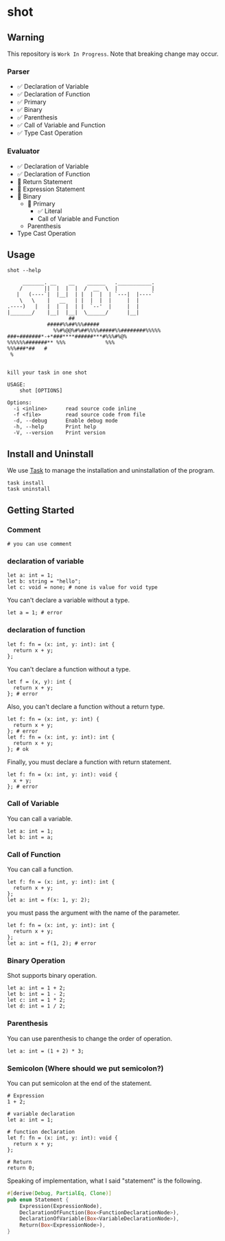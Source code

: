 # shot

## Warning

This repository is `Work In Progress`. Note that breaking change may occur.

### Parser

- ✅ Declaration of Variable
- ✅ Declaration of Function
- ✅ Primary
- ✅ Binary
- ✅ Parenthesis
- ✅ Call of Variable and Function
- ✅ Type Cast Operation

### Evaluator

- ✅ Declaration of Variable
- ✅ Declaration of Function
- 🚧 Return Statement
- 🚧 Expression Statement
- 🚧 Binary
    - 🚧 Primary
        - ✅ Literal
        - Call of Variable and Function
    - Parenthesis
- Type Cast Operation

## Usage

```
shot --help

     _______. __    __    ______   .___________.
    /       ||  |  |  |  /  __  \  |           |
   |   (----`|  |__|  | |  |  |  | `---|  |----`
    \   \    |   __   | |  |  |  |     |  |
.----)   |   |  |  |  | |  `--'  |     |  |
|_______/    |__|  |__|  \______/      |__|
                    ##
             #####%%##%%%#####
               %%#%@@%#%##%%%%#####%%########%%%%%
###+#######*-+*###****######***#%%%#%@%
%%%%%%#######** %%%             %%%
%%%###*##   #
 %


kill your task in one shot

USAGE:
    shot [OPTIONS]

Options:
  -i <inline>      read source code inline
  -f <file>        read source code from file
  -d, --debug      Enable debug mode
  -h, --help       Print help
  -V, --version    Print version
```

## Install and Uninstall

We use [Task](https://taskfile.dev/) to manage the installation and uninstallation of the program.

```shell
task install
task uninstall
```

## Getting Started

### Comment

```shot
# you can use comment
```

### declaration of variable

```shot
let a: int = 1;
let b: string = "hello";
let c: void = none; # none is value for void type
```

You can't declare a variable without a type.

```shot
let a = 1; # error
```

### declaration of function

```shot
let f: fn = (x: int, y: int): int {
  return x + y;
};
```

You can't declare a function without a type. 

```shot
let f = (x, y): int {
  return x + y;
}; # error
```

Also, you can't declare a function without a return type.

```shot
let f: fn = (x: int, y: int) {
  return x + y;
}; # error
let f: fn = (x: int, y: int): int {
  return x + y;
}; # ok
```

Finally, you must declare a function with return statement.

```shot
let f: fn = (x: int, y: int): void {
  x + y;
}; # error
```

### Call of Variable

You can call a variable.

```shot
let a: int = 1;
let b: int = a;
```

### Call of Function

You can call a function.

```shot
let f: fn = (x: int, y: int): int {
  return x + y;
};
let a: int = f(x: 1, y: 2);
```

you must pass the argument with the name of the parameter.

```shot
let f: fn = (x: int, y: int): int {
  return x + y;
};
let a: int = f(1, 2); # error
```

### Binary Operation

Shot supports binary operation.

```shot
let a: int = 1 + 2;
let b: int = 1 - 2;
let c: int = 1 * 2;
let d: int = 1 / 2;
```

### Parenthesis

You can use parenthesis to change the order of operation.

```shot
let a: int = (1 + 2) * 3;
```

### Semicolon (Where should we put semicolon?)

You can put semicolon at the end of the statement.

```shot
# Expression
1 + 2;

# variable declaration
let a: int = 1;

# function declaration
let f: fn = (x: int, y: int): void {
  return x + y;
};

# Return
return 0;
```

Speaking of implementation, what I said "statement" is the following.

```rust
#[derive(Debug, PartialEq, Clone)]
pub enum Statement {
    Expression(ExpressionNode),
    DeclarationOfFunction(Box<FunctionDeclarationNode>),
    DeclarationOfVariable(Box<VariableDeclarationNode>),
    Return(Box<ExpressionNode>),
}
```
